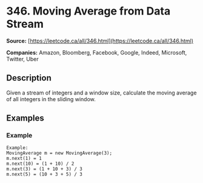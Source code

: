 # 346. Moving Average from Data Stream

**Source:** [https://leetcode.ca/all/346.html](https://leetcode.ca/all/346.html)

**Companies:** Amazon, Bloomberg, Facebook, Google, Indeed, Microsoft, Twitter, Uber

## Description

Given a stream of integers and a window size, calculate the moving average of all integers in
        the sliding window.

## Examples

### Example

```
Example:
MovingAverage m = new MovingAverage(3);
m.next(1) = 1
m.next(10) = (1 + 10) / 2
m.next(3) = (1 + 10 + 3) / 3
m.next(5) = (10 + 3 + 5) / 3
```

